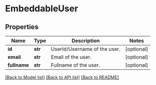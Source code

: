 # EmbeddableUser


## Properties

Name | Type | Description | Notes
------------ | ------------- | ------------- | -------------
**id** | **str** | UserId/Username of the user. | [optional] 
**email** | **str** | Email of the user. | [optional] 
**fullname** | **str** | Fullname of the user. | [optional] 

[[Back to Model list]](../README.md#documentation-for-models) [[Back to API list]](../README.md#documentation-for-api-endpoints) [[Back to README]](../README.md)


